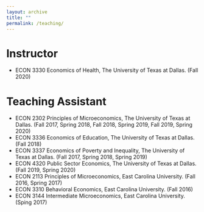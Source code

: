 ```yaml
---
layout: archive
title: ""
permalink: /teaching/
---
```

# Instructor
* ECON 3330 Economics of Health, The University of Texas at Dallas. (Fall 2020) 

# Teaching Assistant
* ECON 2302 Principles of Microeconomics, The University of Texas at Dallas. (Fall 2017, Spring 2018, Fall 2018, Spring 2019, Fall 2019, Spring 2020)
* ECON 3336 Economics of Education, The University of Texas at Dallas. (Fall 2018)
* ECON 3337 Economics of Poverty and Inequality, The University of Texas at Dallas. (Fall 2017, Spring 2018, Spring 2019)
* ECON 4320 Public Sector Economics, The University of Texas at Dallas. (Fall 2019, Spring 2020)
* ECON 2113 Principles of Microeconomics, East Carolina University. (Fall 2016, Spring 2017)
* ECON 3310 Behavioral Economics, East Carolina University. (Fall 2016)
* ECON 3144 Intermediate Microeconomics, East Carolina University. (Sping 2017)
